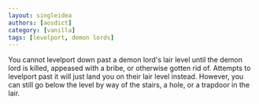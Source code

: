```yaml
---
layout: singleidea
authors: [aosdict]
category: [vanilla]
tags: [levelport, demon lords]
---
```

You cannot levelport down past a demon lord's lair level until the demon lord is killed, appeased with a bribe, or otherwise gotten rid of. Attempts to levelport past it will just land you on their lair level instead. However, you can still go below the level by way of the stairs, a hole, or a trapdoor in the lair.
